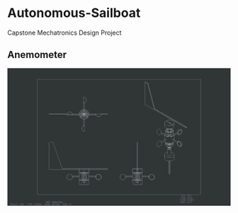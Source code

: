 # Autonomous-Sailboat
Capstone Mechatronics Design Project

## Anemometer

![assembly](https://github.com/cacton77/Autonomous-Sailboat/blob/main/wvdrw-ass.png?raw=true)
